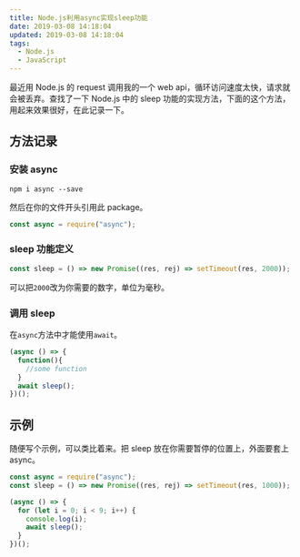 ```yaml
---
title: Node.js利用async实现sleep功能
date: 2019-03-08 14:18:04
updated: 2019-03-08 14:18:04
tags:
  - Node.js
  - JavaScript
---
```


最近用 Node.js 的 request 调用我的一个 web api，循环访问速度太快，请求就会被丢弃。查找了一下 Node.js 中的 sleep 功能的实现方法，下面的这个方法，用起来效果很好，在此记录一下。

<!--more-->

## 方法记录

### 安装 async

```shell
npm i async --save
```

然后在你的文件开头引用此 package。

```js
const async = require("async");
```

### sleep 功能定义

```js
const sleep = () => new Promise((res, rej) => setTimeout(res, 2000));
```

可以把`2000`改为你需要的数字，单位为毫秒。

### 调用 sleep

在`async`方法中才能使用`await`。

```js
(async () => {
  function(){
    //some function
  }
  await sleep();
})();
```

## 示例

随便写个示例，可以类比着来。把 sleep 放在你需要暂停的位置上，外面要套上 async。

```js
const async = require("async");
const sleep = () => new Promise((res, rej) => setTimeout(res, 1000));

(async () => {
  for (let i = 0; i < 9; i++) {
    console.log(i);
    await sleep();
  }
})();
```
